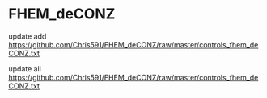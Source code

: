 # FHEM_deCONZ

update add https://github.com/Chris591/FHEM_deCONZ/raw/master/controls_fhem_deCONZ.txt

update all https://github.com/Chris591/FHEM_deCONZ/raw/master/controls_fhem_deCONZ.txt
